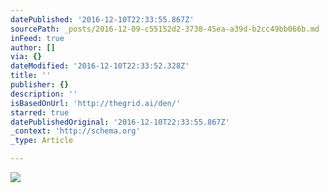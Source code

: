 ```yaml
---
datePublished: '2016-12-10T22:33:55.867Z'
sourcePath: _posts/2016-12-09-c55152d2-3738-45ea-a39d-b2cc49bb066b.md
inFeed: true
author: []
via: {}
dateModified: '2016-12-10T22:33:52.328Z'
title: ''
publisher: {}
description: ''
isBasedOnUrl: 'http://thegrid.ai/den/'
starred: true
datePublishedOriginal: '2016-12-10T22:33:55.867Z'
_context: 'http://schema.org'
_type: Article

---
```

![](https://imgflo.herokuapp.com/graph/2b2431f8e7ba7b0/39ca80b7c97fabc09dd463c9926b58e6/croprotate.png?cropheight=1590&cropwidth=1814&degrees=0&input=https%3A%2F%2Fthe-grid-user-content.s3-us-west-2.amazonaws.com%2F9c18ab78-c0fa-490e-b09d-0c53f3a5d936.png&x=0&y=31)